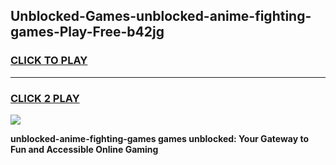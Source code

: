 
## Unblocked-Games-unblocked-anime-fighting-games-Play-Free-b42jg
<h3>
<a href="https://premium76.site?title=unblocked-anime-fighting-games&ref=20M">CLICK TO PLAY</a></h3>
<hr>

<h3>
<a href="https://premium76.site?title=unblocked-anime-fighting-games&ref=20M">CLICK 2 PLAY</a>
  
</h3>

<a href="https://premium76.site?title=unblocked-anime-fighting-games&ref=19M"><img src="https://clearcache.store/games.png"></a>


**unblocked-anime-fighting-games games unblocked: Your Gateway to Fun and Accessible Online Gaming**
